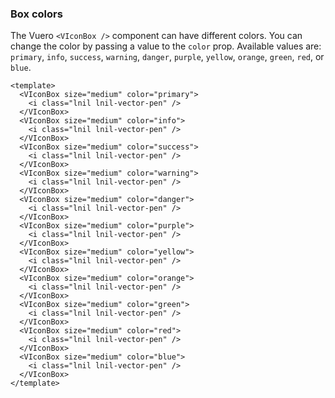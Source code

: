 ### Box colors

The Vuero `<VIconBox />` component can have different colors.
You can change the color by passing a value to the `color` prop.
Available values are: `primary`, `info`, `success`, `warning`,
`danger`, `purple`, `yellow`, `orange`, `green`, `red`, or `blue`.

<!--code-->

```vue
<template>
  <VIconBox size="medium" color="primary">
    <i class="lnil lnil-vector-pen" />
  </VIconBox>
  <VIconBox size="medium" color="info">
    <i class="lnil lnil-vector-pen" />
  </VIconBox>
  <VIconBox size="medium" color="success">
    <i class="lnil lnil-vector-pen" />
  </VIconBox>
  <VIconBox size="medium" color="warning">
    <i class="lnil lnil-vector-pen" />
  </VIconBox>
  <VIconBox size="medium" color="danger">
    <i class="lnil lnil-vector-pen" />
  </VIconBox>
  <VIconBox size="medium" color="purple">
    <i class="lnil lnil-vector-pen" />
  </VIconBox>
  <VIconBox size="medium" color="yellow">
    <i class="lnil lnil-vector-pen" />
  </VIconBox>
  <VIconBox size="medium" color="orange">
    <i class="lnil lnil-vector-pen" />
  </VIconBox>
  <VIconBox size="medium" color="green">
    <i class="lnil lnil-vector-pen" />
  </VIconBox>
  <VIconBox size="medium" color="red">
    <i class="lnil lnil-vector-pen" />
  </VIconBox>
  <VIconBox size="medium" color="blue">
    <i class="lnil lnil-vector-pen" />
  </VIconBox>
</template>
```

<!--/code-->

<!--example-->

<div class="is-flex is-gap-0.5 is-flex-wrap-wrap is-align-items-flex-end">
    <VIconBox size="medium" color="primary">
        <i class="lnil lnil-vector-pen"></i>
    </VIconBox>
    <VIconBox size="medium" color="info">
        <i class="lnil lnil-vector-pen"></i>
    </VIconBox>
    <VIconBox size="medium" color="success">
        <i class="lnil lnil-vector-pen"></i>
    </VIconBox>
    <VIconBox size="medium" color="warning">
        <i class="lnil lnil-vector-pen"></i>
    </VIconBox>
    <VIconBox size="medium" color="danger">
        <i class="lnil lnil-vector-pen"></i>
    </VIconBox>
    <VIconBox size="medium" color="purple">
        <i class="lnil lnil-vector-pen"></i>
    </VIconBox>
    <VIconBox size="medium" color="yellow">
        <i class="lnil lnil-vector-pen"></i>
    </VIconBox>
    <VIconBox size="medium" color="orange">
        <i class="lnil lnil-vector-pen"></i>
    </VIconBox>
    <VIconBox size="medium" color="green">
        <i class="lnil lnil-vector-pen"></i>
    </VIconBox>
    <VIconBox size="medium" color="red">
        <i class="lnil lnil-vector-pen"></i>
    </VIconBox>
    <VIconBox size="medium" color="blue">
        <i class="lnil lnil-vector-pen"></i>
    </VIconBox>
</div>

<!--/example-->
